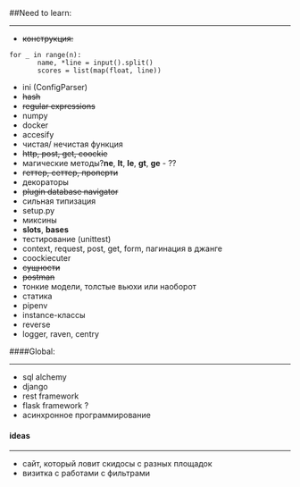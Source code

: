 ##Need to learn:
***
- ~~конструкция:~~
 ```
 for _ in range(n):
        name, *line = input().split()
        scores = list(map(float, line))
```
- ini (ConfigParser)
- ~~hash~~
- ~~regular expressions~~
- numpy
- docker
- accesify
- чистая/ нечистая функция
- ~~http, post, get, coockie~~
- магические методы?__ne__,  __lt__,  __le__, __gt__, __ge__ - ??
- ~~геттер, сеттер, проперти~~
- декораторы
- ~~plugin database navigator~~
- сильная типизация
- setup.py
- миксины
- __slots__, __bases__ 
- тестирование (unittest)
- context, request, post, get, form, пагинация в джанге
- coockiecuter
- ~~сущности~~
- ~~postman~~
- тонкие модели, толстые вьюхи или наоборот
- статика
- pipenv
- instance-классы
- reverse
- logger, raven, centry

####Global:
*** 
- sql alchemy
- django
- rest framework
- flask framework ?
- асинхронное программирование


#### ideas
***
- сайт, который ловит скидосы с разных площадок
- визитка с работами с фильтрами
